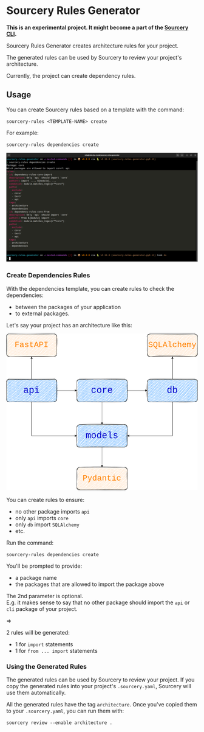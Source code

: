 # Sourcery Rules Generator 

**This is an experimental project. It might become a part of the [Sourcery CLI](https://docs.sourcery.ai/Overview/Products/Command-Line/).**

Sourcery Rules Generator creates architecture rules for your project.

The generated rules can be used by Sourcery to review your project's architecture.

Currently, the project can create dependency rules.

## Usage

You can create Sourcery rules based on a template with the command:

```
sourcery-rules <TEMPLATE-NAME> create
```

For example:

```
sourcery-rules dependencies create
```

![screenshot sourcery-rules create](sourcery-rules_dependencies_create_2022-12-09T09-15-52.png)

### Create Dependencies Rules

With the dependencies template, you can create rules to check the dependencies:

* between the packages of your application
* to external packages.

Let's say your project has an architecture like this:

![dependencies overview](dependencies.png)

You can create rules to ensure:

* no other package imports `api`
* only `api` imports `core`
* only `db` import `SQLAlchemy`
* etc.

Run the command:

```
sourcery-rules dependencies create
```

You'll be prompted to provide:

* a package name
* the packages that are allowed to import the package above

The 2nd parameter is optional.  
E.g. it makes sense to say that no other package should import the `api` or `cli` package of your project.

=>

2 rules will be generated:

* 1 for `import` statements
* 1 for `from ... import` statements


### Using the Generated Rules

The generated rules can be used by Sourcery to review your project.
If you copy the generated rules into your project's `.sourcery.yaml`, Sourcery will use them automatically.

All the generated rules have the tag `architecture`. Once you've copied them to your `.sourcery.yaml`, you can run them with:

```
sourcery review --enable architecture .
```